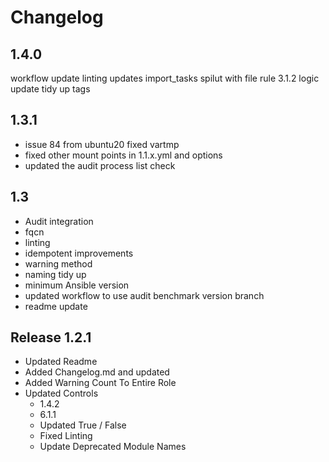 # Changelog

## 1.4.0

workflow update
linting updates
import_tasks spilut with file
rule 3.1.2 logic update
tidy up tags

## 1.3.1

- issue 84 from ubuntu20 fixed vartmp
- fixed other mount points in 1.1.x.yml and options
- updated the audit process list check

## 1.3

- Audit integration
- fqcn
- linting
- idempotent improvements
- warning method
- naming tidy up
- minimum Ansible version
- updated workflow to use audit benchmark version branch
- readme update

## Release 1.2.1

- Updated Readme
- Added Changelog.md and updated
- Added Warning Count To Entire Role
- Updated Controls
  - 1.4.2
  - 6.1.1
  - Updated True / False
  - Fixed Linting
  - Update Deprecated Module Names
